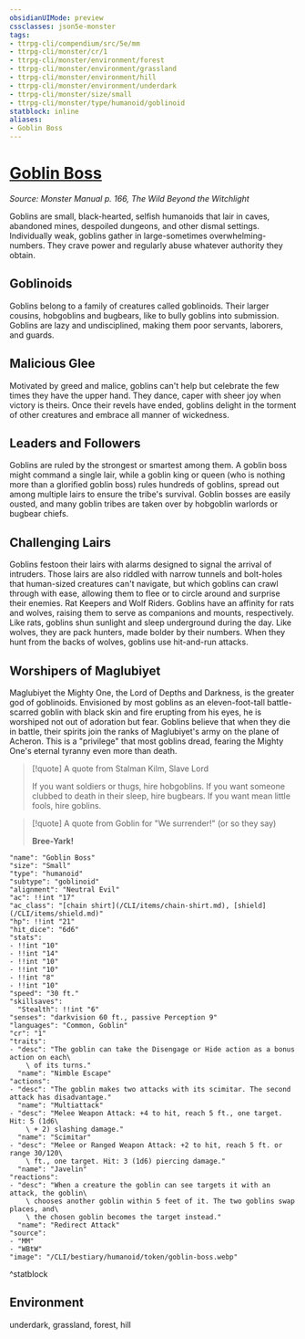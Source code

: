```yaml
---
obsidianUIMode: preview
cssclasses: json5e-monster
tags:
- ttrpg-cli/compendium/src/5e/mm
- ttrpg-cli/monster/cr/1
- ttrpg-cli/monster/environment/forest
- ttrpg-cli/monster/environment/grassland
- ttrpg-cli/monster/environment/hill
- ttrpg-cli/monster/environment/underdark
- ttrpg-cli/monster/size/small
- ttrpg-cli/monster/type/humanoid/goblinoid
statblock: inline
aliases:
- Goblin Boss
---
```

# [Goblin Boss](CLI/bestiary/humanoid/goblin-boss.md)
*Source: Monster Manual p. 166, The Wild Beyond the Witchlight*  

Goblins are small, black-hearted, selfish humanoids that lair in caves, abandoned mines, despoiled dungeons, and other dismal settings. Individually weak, goblins gather in large-sometimes overwhelming-numbers. They crave power and regularly abuse whatever authority they obtain.

## Goblinoids

Goblins belong to a family of creatures called goblinoids. Their larger cousins, hobgoblins and bugbears, like to bully goblins into submission. Goblins are lazy and undisciplined, making them poor servants, laborers, and guards.

## Malicious Glee

Motivated by greed and malice, goblins can't help but celebrate the few times they have the upper hand. They dance, caper with sheer joy when victory is theirs. Once their revels have ended, goblins delight in the torment of other creatures and embrace all manner of wickedness.

## Leaders and Followers

Goblins are ruled by the strongest or smartest among them. A goblin boss might command a single lair, while a goblin king or queen (who is nothing more than a glorified goblin boss) rules hundreds of goblins, spread out among multiple lairs to ensure the tribe's survival. Goblin bosses are easily ousted, and many goblin tribes are taken over by hobgoblin warlords or bugbear chiefs.

## Challenging Lairs

Goblins festoon their lairs with alarms designed to signal the arrival of intruders. Those lairs are also riddled with narrow tunnels and bolt-holes that human-sized creatures can't navigate, but which goblins can crawl through with ease, allowing them to flee or to circle around and surprise their enemies. Rat Keepers and Wolf Riders. Goblins have an affinity for rats and wolves, raising them to serve as companions and mounts, respectively. Like rats, goblins shun sunlight and sleep underground during the day. Like wolves, they are pack hunters, made bolder by their numbers. When they hunt from the backs of wolves, goblins use hit-and-run attacks.

## Worshipers of Maglubiyet

Maglubiyet the Mighty One, the Lord of Depths and Darkness, is the greater god of goblinoids. Envisioned by most goblins as an eleven-foot-tall battle-scarred goblin with black skin and fire erupting from his eyes, he is worshiped not out of adoration but fear. Goblins believe that when they die in battle, their spirits join the ranks of Maglubiyet's army on the plane of Acheron. This is a "privilege" that most goblins dread, fearing the Mighty One's eternal tyranny even more than death.

> [!quote] A quote from Stalman Kilm, Slave Lord  
> 
> If you want soldiers or thugs, hire hobgoblins. If you want someone clubbed to death in their sleep, hire bugbears. If you want mean little fools, hire goblins.

> [!quote] A quote from Goblin for "We surrender!" (or so they say)  
> 
> **Bree-Yark!**


```statblock
"name": "Goblin Boss"
"size": "Small"
"type": "humanoid"
"subtype": "goblinoid"
"alignment": "Neutral Evil"
"ac": !!int "17"
"ac_class": "[chain shirt](/CLI/items/chain-shirt.md), [shield](/CLI/items/shield.md)"
"hp": !!int "21"
"hit_dice": "6d6"
"stats":
- !!int "10"
- !!int "14"
- !!int "10"
- !!int "10"
- !!int "8"
- !!int "10"
"speed": "30 ft."
"skillsaves":
  "Stealth": !!int "6"
"senses": "darkvision 60 ft., passive Perception 9"
"languages": "Common, Goblin"
"cr": "1"
"traits":
- "desc": "The goblin can take the Disengage or Hide action as a bonus action on each\
    \ of its turns."
  "name": "Nimble Escape"
"actions":
- "desc": "The goblin makes two attacks with its scimitar. The second attack has disadvantage."
  "name": "Multiattack"
- "desc": "Melee Weapon Attack: +4 to hit, reach 5 ft., one target. Hit: 5 (1d6\
    \ + 2) slashing damage."
  "name": "Scimitar"
- "desc": "Melee or Ranged Weapon Attack: +2 to hit, reach 5 ft. or range 30/120\
    \ ft., one target. Hit: 3 (1d6) piercing damage."
  "name": "Javelin"
"reactions":
- "desc": "When a creature the goblin can see targets it with an attack, the goblin\
    \ chooses another goblin within 5 feet of it. The two goblins swap places, and\
    \ the chosen goblin becomes the target instead."
  "name": "Redirect Attack"
"source":
- "MM"
- "WBtW"
"image": "/CLI/bestiary/humanoid/token/goblin-boss.webp"
```
^statblock

## Environment

underdark, grassland, forest, hill